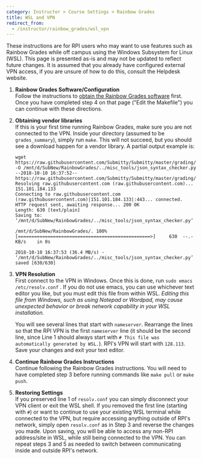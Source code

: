 ```yaml
---
category: Instructor > Course Settings > Rainbow Grades
title: WSL and VPN
redirect_from:
  - /instructor/rainbow_grades/wsl_vpn
---
```


These instructions are for RPI users who may want to use features such as Rainbow Grades while off campus using the Windows Subsystem for Linux (WSL). 
This page is presented as-is and may not be updated to reflect future changes. It is assumed that you already have configured external VPN access, if
you are unsure of how to do this, consult the Helpdesk website.

1. **Rainbow Grades Software/Configuration**  
   Follow the instructions to [obtain the Rainbow Grades software](/instructor/course_settings/rainbow_grades/manual_setup) first. Once you have completed step 4 on that page ("Edit the Makefile") you can continue with these directions.

2. **Obtaining vendor libraries**  
   If this is your first time running Rainbow Grades, make sure you are not connected to the VPN. Inside your directory (assumed to be `grades_summary`), simply run `make`. This will not succeed, but you should see a download happen for a vendor library. A partial output example is:

   ```
   wget https://raw.githubusercontent.com/Submitty/Submitty/master/grading/json_syntax_checker.py -O /mnt/d/SubNew/RainbowGrades/../misc_tools/json_syntax_checker.py
   --2018-10-10 16:37:52--  https://raw.githubusercontent.com/Submitty/Submitty/master/grading/json_syntax_checker.py
   Resolving raw.githubusercontent.com (raw.githubusercontent.com)... 151.101.184.133
   Connecting to raw.githubusercontent.com (raw.githubusercontent.com)|151.101.184.133|:443... connected.
   HTTP request sent, awaiting response... 200 OK
   Length: 630 [text/plain]
   Saving to: ‘/mnt/d/SubNew/RainbowGrades/../misc_tools/json_syntax_checker.py’

   /mnt/d/SubNew/RainbowGrades/. 100%[=================================================>]     630  --.-KB/s    in 0s

   2018-10-10 16:37:53 (36.4 MB/s) - ‘/mnt/d/SubNew/RainbowGrades/../misc_tools/json_syntax_checker.py’ saved [630/630]
   ```

3. **VPN Resolution**  
   First connect to the VPN in Windows. Once this is done, run `sudo emacs /etc/resolv.conf` . If you do not use emacs, you can use whichever text editor you like, but you must edit this file from within WSL. *Editing this file from Windows, such as using Notepad or Wordpad, may cause unexpected behavior or break network capability in your WSL installation.*

   You will see several lines that start with `nameserver`. Rearrange the lines so that the RPI VPN is the first `nameserver` line (it should be the second line, since Line 1 should always start with `# This file was automatically generated by WSL.`). RPI's VPN will start with `128.113`. Save your changes and exit your text editor.

4. **Continue Rainbow Grades Instructions**  
   Continue following the Rainbow Grades instructions. You will need to have completed step 3 before running commands like `make pull` or `make push`.

5. **Restoring Settings**  
   If you preserved line 1 of `resolv.conf` you can simply disconnect your VPN client or exit the WSL shell. If you removed the first line (starting with `#`) or want to continue to use your existing WSL terminal while connected to the VPN, but require accessing anything outside of RPI's network, simply open `resolv.conf` as in Step 3 and reverse the changes you made. Upon saving, you will be able to access any non-RPI address/site in WSL, while still being connected to the VPN. You can repeat steps 3 and 5 as needed to switch between communicating inside and outside RPI's network.

